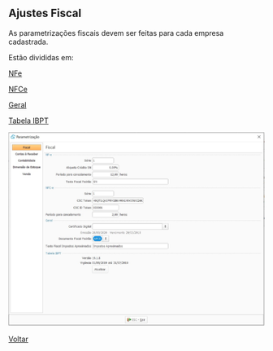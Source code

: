 ## Ajustes Fiscal

As parametrizações fiscais devem ser feitas para cada empresa cadastrada. 

Estão divididas em:

[NFe](ajustes_fiscal_nfe.md)

[NFCe](ajustes_fiscal_nfce.md)

[Geral](ajustes_fiscal_geral.md)

[Tabela IBPT](ajustes_fiscal_tabelaibpt.md)

![](images/ajustes_fiscal.jpg)





[Voltar](sistema.md)

